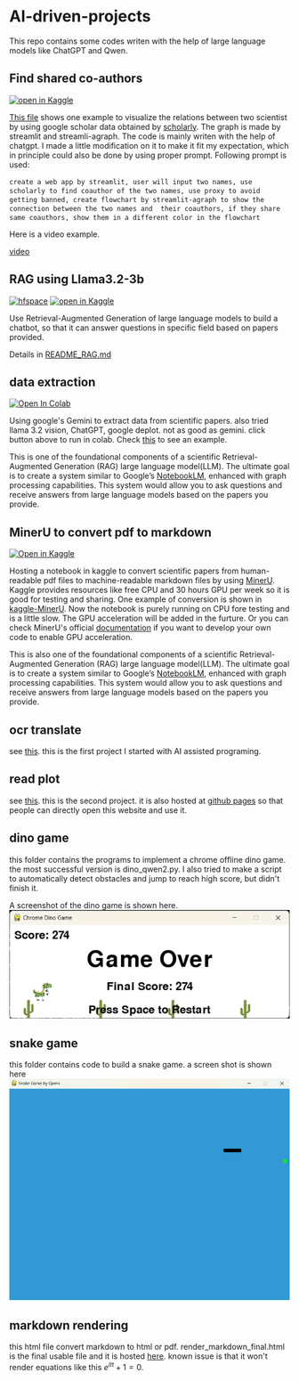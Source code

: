 # AI-driven-projects
This repo contains some codes writen with the help of large language models like ChatGPT and Qwen.

## Find shared co-authors
[![open in Kaggle](https://img.shields.io/badge/open_in_Kaggle-blue?style=flat&logo=kaggle)](https://www.kaggle.com/code/haoleihui/find-coauthor)

[This file](./find-coauthor) shows one example to visualize the relations between two scientist by using google scholar data obtained by [scholarly](https://pypi.org/project/scholarly/). The graph is made by streamlit and streamli-agraph. The code is mainly writen with the help of chatgpt. I made a little modification on it to make it fit my expectation, which in principle could also be done by using proper prompt. Following prompt is used:

```
create a web app by streamlit, user will input two names, use scholarly to find coauthor of the two names, use proxy to avoid getting banned, create flowchart by streamlit-agraph to show the connection between the two names and  their coauthors, if they share same coauthors, show them in a different color in the flowchart
```

Here is a video example.



[video](https://github.com/user-attachments/assets/0d19236f-a8f0-42d5-b636-e468ecc17e50)



## RAG using Llama3.2-3b

[![hfspace](https://img.shields.io/badge/🤗-Space%20demo-yellow)](https://huggingface.co/spaces/holyhigh666/RAG-chalcogenide-perovskite) 
[![open in Kaggle](https://img.shields.io/badge/open_in_Kaggle-blue?style=flat&logo=kaggle)](https://www.kaggle.com/code/haoleihui/huggingface-website-successful)

Use Retrieval-Augmented Generation of large language models to build a chatbot, so that it can answer questions in specific field based on papers provided.

Details in [README_RAG.md](./RAG-using-Llama3.2-3b/README_RAG.md)

## data extraction

[![Open In Colab](https://colab.research.google.com/assets/colab-badge.svg)](https://colab.research.google.com/github/HaoleiH/AI-driven-projects/blob/main/data_extraction/Gemini_interface.ipynb)

Using google's Gemini to extract data from scientific papers. also tried llama 3.2 vision, ChatGPT, google deplot. not as good as gemini. click button above to run in colab. Check [this](./data_extraction/readme_data-extraction.md) to see an example.

This is one of the foundational components of a scientific Retrieval-Augmented Generation (RAG) large language model(LLM). The ultimate goal is to create a system similar to Google’s [NotebookLM](https://notebooklm.google.com/), enhanced with graph processing capabilities. This system would allow you to ask questions and receive answers from large language models based on the papers you provide.


## MinerU to convert pdf to markdown

[![Open in Kaggle](https://img.shields.io/badge/open_in_Kaggle-blue?style=flat&logo=kaggle)](https://www.kaggle.com/code/haoleihui/mineru-test)

Hosting a notebook in kaggle to convert scientific papers from human-readable pdf files to machine-readable markdown files by using [MinerU](https://github.com/opendatalab/MinerU). Kaggle provides resources like free CPU and 30 hours GPU per week so it is good for testing and sharing. One example of conversion is shown in [kaggle-MinerU](./kaggle-MinerU/test1.md). Now the notebook is purely running on CPU fore testing and is a little slow. The GPU acceleration will be added in the furture. Or you can check MinerU's official [documentation](https://github.com/opendatalab/MinerU?tab=readme-ov-file#using-gpu) if you want to develop your own code to enable GPU acceleration.

This is also one of the foundational components of a scientific Retrieval-Augmented Generation (RAG) large language model(LLM). The ultimate goal is to create a system similar to Google’s [NotebookLM](https://notebooklm.google.com/), enhanced with graph processing capabilities. This system would allow you to ask questions and receive answers from large language models based on the papers you provide.

## ocr translate 
see [this](https://github.com/HaoleiH/ocr_test). this is the first project I started with AI assisted programing.

## read plot
see [this](https://github.com/HaoleiH/read_plot). this is the second project. it is also hosted at [github pages](https://haoleih.github.io/HaoleiHui/readplot/read_plot.html) so that people can directly open this website and use it.

## dino game
this folder contains the programs to implement a chrome offline dino game. the most successful version is dino_qwen2.py. I also tried to make a script to automatically detect obstacles and jump to reach high score, but didn't finish it.

A screenshot of the dino game is shown here. ![dino game](./dino_game/screenshot.png)

## snake game
this folder contains code to build a snake game. a screen shot is shown here ![snake game](./snake_game/screenshot_snake.png)

## markdown rendering
this html file convert markdown to html or pdf. render_markdown_final.html is the final usable file and it is hosted [here](https://haoleih.github.io/HaoleiHui/manual/render_markdown.html). known issue is that it won't render equations like this $e^{i\pi}+1 = 0$.








